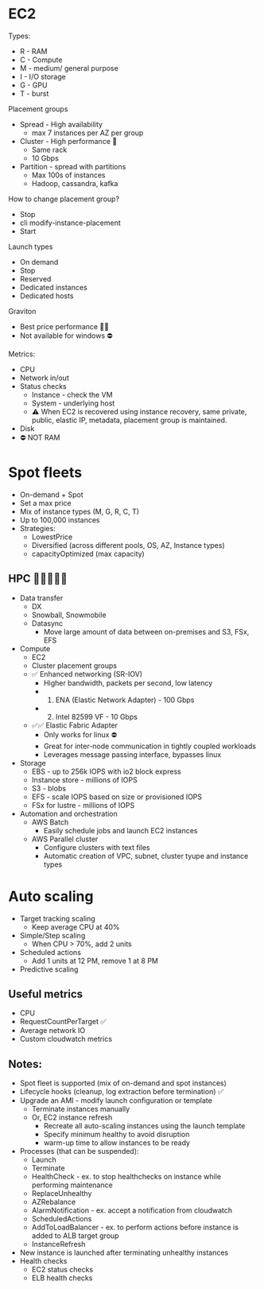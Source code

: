 EC2
=

Types:
- R - RAM
- C - Compute
- M - medium/ general purpose 
- I - I/O storage
- G - GPU
- T - burst

Placement groups
- Spread - High availability
  - max 7 instances per AZ per group
- Cluster - High performance 🚀
  - Same rack
  - 10 Gbps
- Partition - spread with partitions
  - Max 100s of instances
  - Hadoop, cassandra, kafka

How to change placement group?
- Stop
- cli modify-instance-placement
- Start

Launch types
- On demand
- Stop
- Reserved
- Dedicated instances
- Dedicated hosts

Graviton
- Best price performance 🚀💲
- Not available for windows ⛔

Metrics:
- CPU
- Network in/out
- Status checks 
  - Instance - check the VM
  - System - underlying host
  - ⚠️ When EC2 is recovered using instance recovery, same private, public, elastic IP, metadata, placement group is maintained.
- Disk
- ⛔ NOT RAM

Spot fleets
=

- On-demand + Spot
- Set a max price
- Mix of instance types (M, G, R, C, T)
- Up to 100,000 instances
- Strategies:
  - LowestPrice
  - Diversified (across different pools, OS, AZ, Instance types)
  - capacityOptimized (max capacity)

HPC 🚀🚀🚀🚀🚀
-

- Data transfer
  - DX
  - Snowball, Snowmobile
  - Datasync
    - Move large amount of data between on-premises and S3, FSx, EFS
- Compute
  - EC2
  - Cluster placement groups
  - ✅ Enhanced networking (SR-IOV)
    - Higher bandwidth, packets per second, low latency
    - 1. ENA (Elastic Network Adapter) - 100 Gbps
    - 2. Intel 82599 VF - 10 Gbps
  - ✅✅ Elastic Fabric Adapter
    - Only works for linux ⛔
    - Great for inter-node communication in tightly coupled workloads
    - Leverages message passing interface, bypasses linux
- Storage
  - EBS - up to 256k IOPS with io2 block express
  - Instance store - millions of IOPS
  - S3 - blobs
  - EFS - scale IOPS based on size or provisioned IOPS
  - FSx for lustre - millions of IOPS
- Automation and orchestration
  - AWS Batch
    - Easily schedule jobs and launch EC2 instances 
  - AWS Parallel cluster
    - Configure clusters with text files
    - Automatic creation of VPC, subnet, cluster tyupe and instance types

Auto scaling
=

- Target tracking scaling
  - Keep average CPU at 40%
- Simple/Step scaling
  - When CPU > 70%, add 2 units
- Scheduled actions
  - Add 1 units at 12 PM, remove 1 at 8 PM
- Predictive scaling

Useful metrics
-

- CPU
- RequestCountPerTarget ✅
- Average network IO
- Custom cloudwatch metrics

Notes:
-

- Spot fleet is supported (mix of on-demand and spot instances)
- Lifecycle hooks (cleanup, log extraction before termination) ✅
- Upgrade an AMI - modify launch configuration or template
  - Terminate instances manually
  - Or, EC2 instance refresh
    - Recreate all auto-scaling instances using the launch template
    - Specify minimum healthy to avoid disruption
    - warm-up time to allow instances to be ready
- Processes (that can be suspended):
  - Launch
  - Terminate
  - HealthCheck - ex. to stop healthchecks on instance while performing maintenance
  - ReplaceUnhealthy
  - AZRebalance
  - AlarmNotification - ex. accept a notification from cloudwatch
  - ScheduledActions
  - AddToLoadBalancer - ex. to perform actions before instance is added to ALB target group
  - InstanceRefresh
- New instance is launched after terminating unhealthy instances
- Health checks
  - EC2 status checks
  - ELB health checks
